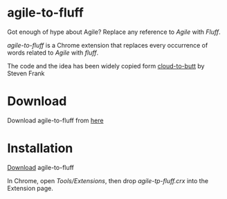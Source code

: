 agile-to-fluff
==============

Got enough of hype about Agile? Replace any reference to *Agile* with *Fluff*.

*agile-to-fluff* is a Chrome extension that replaces every occurrence of words related to *Agile*  with *fluff*.

The code and the idea has been widely copied form [cloud-to-butt](https://github.com/panicsteve/cloud-to-butt) by Steven Frank

Download
========
Download agile-to-fluff from [here](https://github.com/arialdomartini/agile-to-fluff/blob/master/agile-to-fluff.crx)


Installation
============
[Download](https://github.com/arialdomartini/agile-to-fluff/blob/master/agile-to-fluff.crx) agile-to-fluff

In Chrome, open *Tools/Extensions*, then drop *agile-tp-fluff.crx* into the Extension page.